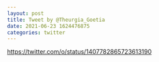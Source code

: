 ```yaml
--- 
layout: post 
title: Tweet by @Theurgia_Goetia 
date: 2021-06-23 1624476875 
categories: twitter 
--- 
```

https://twitter.com/o/status/1407782865723613190